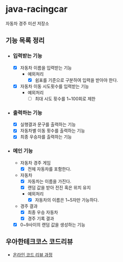 # java-racingcar

자동차 경주 미션 저장소

## 기능 목록 정리
- ### 입력받는 기능
    - [x] 자동차 이름을 입력받는 기능
        - 예외처리
            - [x] 쉼표를 기준으로 구분하여 입력을 받아야 한다.
    -  [x] 자동차 이동 시도횟수를 입력받는 기능
        - 예외처리
          - [ ] 최대 시도 횟수를 1~100회로 제한
- ### 출력하는 기능
    -  [x] 실행결과 문구를 출력하는 기능
    -  [x] 자동차별 이동 횟수를 출력하는 기능
    -  [x] 최종 우승자를 출력하는 기능

- ### 메인 기능
    - 자동차 경주 게임
      - [x] 전체 자동차를 포함한다.
    
    - 자동차
        -  [x] 자동차는 이름을 가진다.
        -  [x] 랜덤 값을 받아 전진 혹은 위치 유지

        -  예외처리
            -  [x] 자동차의 이름은 1~5자만 가능하다.
    - 경주 결과
      -  [x] 최종 우승 자동차
      -  [x] 경주 기록 결과
  
    - [x] 0~9사이의 랜덤 값을 생성하는 기능

## 우아한테크코스 코드리뷰

- [온라인 코드 리뷰 과정](https://github.com/woowacourse/woowacourse-docs/blob/master/maincourse/README.md)
